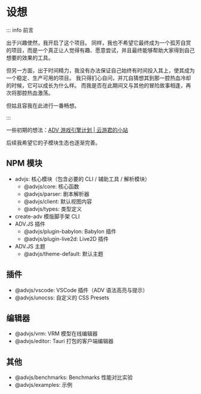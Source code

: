 # 设想

::: info 前言

出于兴趣使然，我开启了这个项目。
同样，我也不希望它最终成为一个孤芳自赏的项目，而是一个真正让人觉得有趣、愿意尝试，并且最终能够帮助大家得到自己想要的效果的工具。

但另一方面，出于时间精力，我没有办法保证自己始终有时间投入其上，使其成为一个稳定、生产可用的项目。
我只得扪心自问，并兀自猜想其到那一腔热血冷却的时候，它可以成长为什么样。
而我是否在此期间又与其他的冒险故事相逢，再次将那腔热血激荡。

但姑且容我在此进行一番畅想。

:::

一些初期的想法：[ADV 游戏引擎计划 | 云游君的小站](https://www.yunyoujun.cn/posts/make-an-avg-engine/)

后续我希望它的子模块生态也逐渐完善。

## NPM 模块

- advjs: 核心模块（包含必要的 CLI / 辅助工具 / 解析模块）
  - @advjs/core: 核心函数
  - @advjs/parser: 剧本解析器
  - @advjs/client: 默认视图内容
  - @advjs/types: 类型定义
- create-adv 模版脚手架 CLI
- ADV.JS 插件
  - @advjs/plugin-babylon: Babylon 插件
  - @advjs/plugin-live2d: Live2D 插件
- ADV.JS 主题
  - @advjs/theme-default: 默认主题

## 插件

- @advjs/vscode: VSCode 插件（ADV 语法高亮与提示）
- @advjs/unocss: 自定义的 CSS Presets

## 编辑器

- @advjs/vrm: VRM 模型在线编辑器
- @advjs/editor: Tauri 打包的客户端编辑器

## 其他

- @advjs/benchmarks: Benchmarks 性能对比实验
- @advjs/examples: 示例
